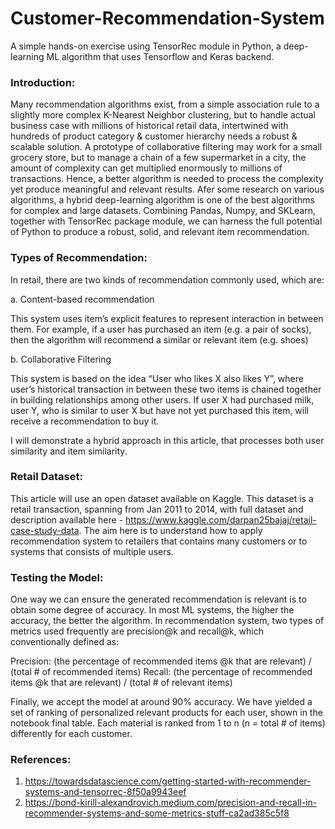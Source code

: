 # Customer-Recommendation-System

A simple hands-on exercise using TensorRec module in Python, a deep-learning ML algorithm that uses Tensorflow and Keras backend.

### Introduction:
Many recommendation algorithms exist, from a simple association rule to a slightly more complex K-Nearest Neighbor clustering, but to handle actual business case with millions of historical retail data, intertwined with hundreds of product category & customer hierarchy needs a robust & scalable solution. A prototype of collaborative filtering may work for a small grocery store, but to manage a chain of a few supermarket in a city, the amount of complexity can get multiplied enormously to millions of transactions. Hence, a better algorithm is needed to process the complexity yet produce meaningful and relevant results. Afer some research on various algorithms, a hybrid deep-learning algorithm is one of the best algorithms for complex and large datasets. Combining Pandas, Numpy, and SKLearn, together with TensorRec package module, we can harness the full potential of Python to produce a robust, solid, and relevant item recommendation.



### Types of Recommendation:
In retail, there are two kinds of recommendation commonly used, which are:

a. Content-based recommendation

This system uses item’s explicit features to represent interaction in between them. For example, if a user has purchased an item (e.g. a pair of socks), then the algorithm will recommend a similar or relevant item (e.g. shoes)

b. Collaborative Filtering

This system is based on the idea “User who likes X also likes Y”, where user’s historical transaction in between these two items is chained together in building relationships among other users. If user X had purchased milk, user Y, who is similar to user X but have not yet purchased this item, will receive a recommendation to buy it.

I will demonstrate a hybrid approach in this article, that processes both user similarity and item similarity.



### Retail Dataset:
This article will use an open dataset available on Kaggle. This dataset is a retail transaction, spanning from Jan 2011 to 2014, with full dataset and description available here - https://www.kaggle.com/darpan25bajaj/retail-case-study-data. The aim here is to understand how to apply recommendation system to retailers that contains many customers or to systems that consists of multiple users.



### Testing the Model:
One way we can ensure the generated recommendation is relevant is to obtain some degree of accuracy. In most ML systems, the higher the accuracy, the better the algorithm. In recommendation system, two types of metrics used frequently are precision@k and recall@k, which conventionally defined as:

Precision: (the percentage of recommended items @k that are relevant) / (total # of recommended items)
Recall: (the percentage of recommended items @k that are relevant) / (total # of relevant items)


Finally, we accept the model at around 90% accuracy. We have yielded a set of ranking of personalized relevant products for each user, shown in the notebook final table. Each material is ranked from 1 to n (n = total # of items) differently for each customer.



### References:
1. https://towardsdatascience.com/getting-started-with-recommender-systems-and-tensorrec-8f50a9943eef
2. https://bond-kirill-alexandrovich.medium.com/precision-and-recall-in-recommender-systems-and-some-metrics-stuff-ca2ad385c5f8

